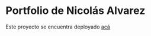 # Portfolio de Nicolás Alvarez
Este proyecto se encuentra deployado [acá](https://www.nicolas-alvarez.web.app)
